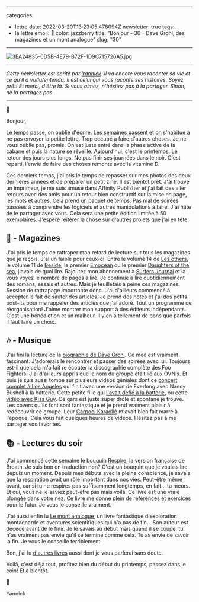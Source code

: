 
---
categories:
- lettre
date: 2022-03-20T13:23:05.478094Z
newsletter: true
tags:
- la lettre
emoji: 💌
color: jazzberry
title: "Bonjour - 30 - Dave Grohl, des magazines et un mont analogue"
slug: "30"
---
![3EA24835-0D5B-4E79-B72F-1D9C715726A5.jpg](https://buttondown.s3.amazonaws.com/images/aaf02c16-1d40-430c-8382-5032c02e9ac9.jpg)

---

*Cette newsletter est écrite par [Yannick](https://yannickschutz.com/now). Il va encore vous raconter sa vie et ce qu'il a vu/lu/entendu. Il est celui qui vous raconte ses histoires. Soyez prêt! Et merci, d'être là. Si vous aimez, n'hésitez pas à la partager. Sinon, ne la partagez pas.*

---

👋

Bonjour,

Le temps passe, on oublie d'écrire. Les semaines passent et on s'habitue à ne pas envoyer la petite lettre. Trop occupé à faire d'autres choses. Je ne vous oublie pas, promis. On est juste entré dans la phase active de la cabane et puis la nature se réveille. Aujourd'hui, c'est le printemps. Le retour des jours plus longs. Ne pas finir ses journées dans le noir. C'est reparti, l'envie de faire des choses remonte avec la vitamine D.

Ces derniers temps, j'ai pris le temps de repasser sur mes photos des deux dernières années et de préparer un petit zine. Il est bientôt prêt. J'ai trouvé un imprimeur, je me suis amusé dans Affinity Publisher et j'ai fait des aller retours avec des amis pour un retour bien constructif sur la mise en page, les mots et autres. Cela prend un paquet de temps. Pas mal de soirées passées à comprendre les logiciels et autres manipulations à faire. J'ai hâte de le partager avec vous. Cela sera une petite édition limitée à 50 exemplaires. J'espère réitérer la chose sur d'autres projets que j'ai en tête.

## 📔 - Magazines

J'ai pris le temps de rattraper mon retard de lecture sur tous les magazines que je reçois. J'ai un faible pour ceux-ci. Entre le volume 14 de [Les others](https://www.lesothers.com/magazine/volume-14), le volume 11 de [Beside](https://shop.beside.media/products/issue-11), le premier [Emocean](https://emocean.surf) ou le premier [Daughters of the sea](https://daughtersofthesea.org), j'avais de quoi lire. Rajoutez mon abonnement à [Surfers Journal](https://www.surfersjournal.fr) et là vous voyez le nombre de pages à lire. Je continue à lire quotidiennement des romans, essais et autres. Mais je feuilletais à peine ces magazines. Session de rattrapage importante donc. J'ai d'ailleurs commencé à accepter le fait de sauter des articles. Je prend des notes et j'ai des petits post-its pour me rappeler des articles que j'ai adoré. Tout un programme de réorganisation! J'aime montrer mon support à des éditeurs indépendants. C'est une bénédiction et un malheur. Il y en a tellement de bons que parfois il faut faire un choix.

## 🎶 - Musique

J'ai fini la lecture de la [biographie de Dave Grohl](https://livre.fnac.com/a16204804/Dave-Grohl-The-Storyteller). Ce mec est vraiment fascinant. J'adorerais le rencontrer et passer des soirées avec lui. Toujours est-il que cela m'a fait re écouter la discographie complète des Foo Fighters. J'ai d'ailleurs appris que le nom du groupe était lié aux OVNIs. Et puis je suis aussi tombé sur plusieurs vidéos géniales dont ce [concert complet à Los Angeles](https://www.youtube.com/watch?v=KlZFS6HR6P8) qui finit avec une version de Everlong avec Nancy Bushell à la batterie. Cette petite fille qui [l'avait défié à la batterie](https://www.youtube.com/watch?v=q-PQeh46zPg&list=PL0B-SSjYdybBRF4tbXLAl4WDBhOQbydod), ou cette [vidéo avec Kiss Guy](https://www.youtube.com/watch?v=TjVOWOKa-lY). Ce gars est juste super drôle et spontané je trouve. Les covers qu'ils font sont fantastique et je prend vraiment plaisir à redécouvrir ce groupe. Leur [Carpool Karaoké](https://www.youtube.com/watch?v=5Xe0Qd6bUFo) m'avait bien fait marré à l'époque. Cela vous fait quelques heures de vidéos. Hésitez pas à me partager vos favorites.

## 📚 - Lectures du soir

J'ai commencé cette semaine le bouquin [Respire](https://www.mrjamesnestor.com), la version française de Breath. Je suis bon en traduction non? C'est un bouquin que je voulais lire depuis un moment. Depuis mes débuts avec la pleine conscience, je savais que la respiration avait un rôle important dans nos vies. Peut-être même avant, car si tu ne respires pas suffisamment longtemps, en fait... tu meurs. Et oui, vous ne le saviez peut-être pas mais voilà. Ce livre est une vraie plongée dans votre nez. Ce livre me donne plein de références et exercices pour le futur. Je vous le conseille vraiment.

J'ai aussi enfin lu [Le mont analogue](https://www.lemonde.fr/series-d-ete/article/2021/08/14/le-mont-analogue-un-puits-de-science-et-de-prescience_6091435_3451060.html), un livre fantastique d'exploration montagnarde et aventures scientifiques qui n'a pas de fin... Son auteur est décédé avant de le finir. Je le savais au début mais quand il se coupe, tu n'as vraiment pas envie qu'il se termine comme cela. Tu as envie de savoir la fin. Je vous le conseille terriblement.

Bon, j'ai lu [d'autres livres](https://yannickschutz.com/books) aussi dont je vous parlerai sans doute.

Voilà, c'est déjà tout, profitez bien du début du printemps, passez dans le coin! Et à bientôt.

💌

Yannick
